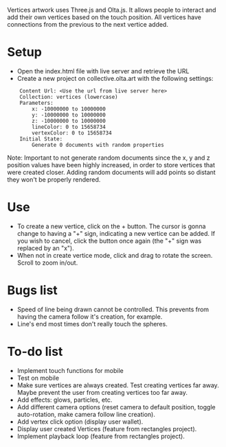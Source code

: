 Vertices artwork uses Three.js and Olta.js.
It allows people to interact and add their own vertices based on the touch position.
All vertices have connections from the previous to the next vertice added.

# Setup

- Open the index.html file with live server and retrieve the URL
- Create a new project on collective.olta.art with the following settings:

```
    Content Url: <Use the url from live server here>
    Collection: vertices (lowercase)
    Parameters:
        x: -10000000 to 10000000
        y: -10000000 to 10000000
        z: -10000000 to 10000000
        lineColor: 0 to 15658734
        vertexColor: 0 to 15658734
    Initial State:
        Generate 0 documents with random properties
```

Note: Important to not generate random documents since the x, y and z position values have been highly increased, in order to store vertices that were created closer. Adding random documents will add points so distant they won't be properly rendered.

# Use

- To create a new vertice, click on the + button. The cursor is gonna change to having a "+" sign, indicating a new vertice can be added. If you wish to cancel, click the button once again (the "+" sign was replaced by an "x").
- When not in create vertice mode, click and drag to rotate the screen. Scroll to zoom in/out.

# Bugs list

- Speed of line being drawn cannot be controlled. This prevents from having the camera follow it's creation, for example.
- Line's end most times don't really touch the spheres.

# To-do list

- Implement touch functions for mobile
- Test on mobile
- Make sure vertices are always created. Test creating vertices far away. Maybe prevent the user from creating vertices too far away.
- Add effects: glows, particles, etc.
- Add different camera options (reset camera to default position, toggle auto-rotation, make camera follow line creation).
- Add vertex click option (display user wallet).
- Display user created Vertices (feature from rectangles project).
- Implement playback loop (feature from rectangles project).
